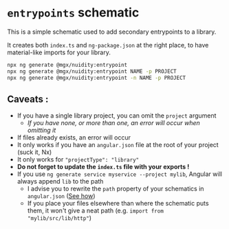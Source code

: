 # `entrypoints` schematic

This is a simple schematic used to add secondary entrypoints to a library.

It creates both `index.ts` and `ng-package.json` at the right place, to have material-like imports for your library.

```bash
npx ng generate @mgx/nuidity:entrypoint
npx ng generate @mgx/nuidity:entrypoint NAME -p PROJECT
npx ng generate @mgx/nuidity:entrypoint -n NAME -p PROJECT
```

## Caveats :

- If you have a single library project, you can omit the `project` argument
  - _If you have none, or more than one, an error will occur when omitting it_
- If files already exists, an error will occur
- It only works if you have an `angular.json` file at the root of your project (suck it, Nx)
- It only works for `"projectType": "library"`
- **Do not forget to update the `index.ts` file with your exports !**
- If you use `ng generate service myservice --project mylib`, Angular will always append `lib` to the path
  - I advise you to rewrite the `path` property of your schematics in `angular.json` ([See how](../../../../angular.json#L71))
  - If you place your files elsewhere than where the schematic puts them, it won't give a neat path (e.g. `import from "mylib/src/lib/http"`)
